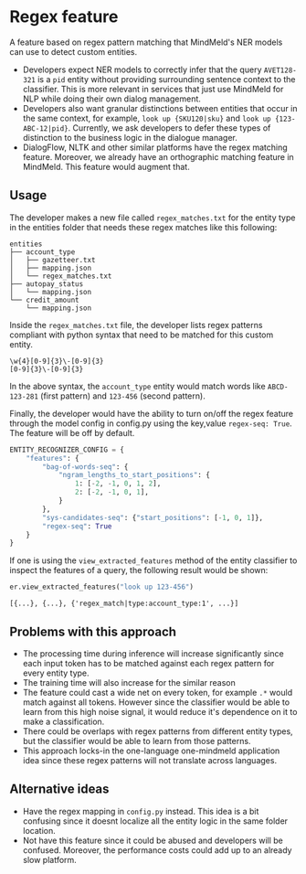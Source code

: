# Regex feature

A feature based on regex pattern matching that MindMeld's NER models can use to detect custom entities. 

- Developers expect NER models to correctly infer that the query `AVET128-321` is a `pid` entity 
without providing surrounding sentence context to the classifier. This is more relevant in services that
just use MindMeld for NLP while doing their own dialog management. 
- Developers also want granular distinctions between entities that occur in the same context, 
for example, `look up {SKU120|sku}` and `look up {123-ABC-12|pid}`. Currently, we ask developers to defer
these types of distinction to the business logic in the dialogue manager.
- DialogFlow, NLTK and other similar platforms have the regex matching feature. Moreover, we already have an 
orthographic matching feature in MindMeld. This feature would augment that.


## Usage

The developer makes a new file called `regex_matches.txt` for the entity type in the entities folder that needs 
these regex matches like this following:

```text
entities
├── account_type
│   ├── gazetteer.txt
│   ├── mapping.json
│   └── regex_matches.txt
├── autopay_status
│   └── mapping.json
└── credit_amount
    └── mapping.json
```

Inside the `regex_matches.txt` file, the developer lists regex patterns compliant with python syntax that need 
to be matched for this custom entity. 

```text
\w{4}[0-9]{3}\-[0-9]{3}
[0-9]{3}\-[0-9]{3}
```

In the above syntax, the `account_type` entity would match words like `ABCD-123-281` (first pattern) 
and `123-456` (second pattern).

Finally, the developer would have the ability to turn on/off the regex feature through the model config in 
config.py using the key,value `regex-seq: True`. The feature will be off by default.

```python
ENTITY_RECOGNIZER_CONFIG = {
    "features": {
        "bag-of-words-seq": {
            "ngram_lengths_to_start_positions": {
                1: [-2, -1, 0, 1, 2],
                2: [-2, -1, 0, 1],
            }
        },
        "sys-candidates-seq": {"start_positions": [-1, 0, 1]},
        "regex-seq": True
    }
}
```

If one is using the `view_extracted_features` method of the entity classifier to inspect the features of a query,
the following result would be shown:

```python
er.view_extracted_features("look up 123-456")
```

```text
[{...}, {...}, {'regex_match|type:account_type:1', ...}]
```

## Problems with this approach

- The processing time during inference will increase significantly since each input token has to be matched against 
each regex pattern for every entity type.
- The training time will also increase for the similar reason
- The feature could cast a wide net on every token, for example `.*` would match against all tokens. However since the 
classifier would be able to learn from this high noise signal, it would reduce it's dependence on it to make a classification.
- There could be overlaps with regex patterns from different entity types, but the classifier would be able to learn from
those patterns.
- This approach locks-in the one-language one-mindmeld application idea since these regex patterns will not translate
across languages.

## Alternative ideas

- Have the regex mapping in `config.py` instead. This idea is a bit confusing since it doesnt localize all the entity 
logic in the same folder location.
- Not have this feature since it could be abused and developers will be confused. Moreover, the performance costs could 
add up to an already slow platform.
